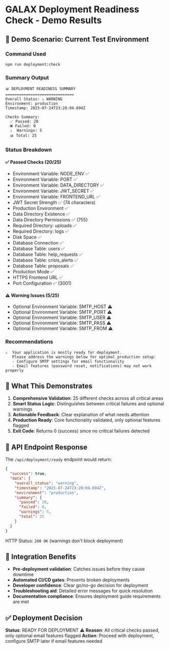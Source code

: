 # GALAX Deployment Readiness Check - Demo Results

## 🧪 Demo Scenario: Current Test Environment

### Command Used
```bash
npm run deployment:check
```

### Summary Output
```
📊 DEPLOYMENT READINESS SUMMARY
==============================
Overall Status: ⚠️ WARNING
Environment: production
Timestamp: 2025-07-24T23:28:04.694Z

Checks Summary:
  ✅ Passed: 20
  ❌ Failed: 0
  ⚠️  Warnings: 5
  📊 Total: 25
```

### Status Breakdown

#### ✅ Passed Checks (20/25)
- Environment Variable: NODE_ENV ✅
- Environment Variable: PORT ✅
- Environment Variable: DATA_DIRECTORY ✅
- Environment Variable: JWT_SECRET ✅
- Environment Variable: FRONTEND_URL ✅
- JWT Secret Strength ✅ (74 characters)
- Production Environment ✅
- Data Directory Existence ✅
- Data Directory Permissions ✅ (755)
- Required Directory: uploads ✅
- Required Directory: logs ✅
- Disk Space ✅
- Database Connection ✅
- Database Table: users ✅
- Database Table: help_requests ✅
- Database Table: crisis_alerts ✅
- Database Table: proposals ✅
- Production Mode ✅
- HTTPS Frontend URL ✅
- Port Configuration ✅ (3001)

#### ⚠️ Warning Issues (5/25)
- Optional Environment Variable: SMTP_HOST ⚠️
- Optional Environment Variable: SMTP_PORT ⚠️
- Optional Environment Variable: SMTP_USER ⚠️
- Optional Environment Variable: SMTP_PASS ⚠️
- Optional Environment Variable: SMTP_FROM ⚠️

### Recommendations
```
⚠️  Your application is mostly ready for deployment.
   Please address the warnings below for optimal production setup:
   - Configure SMTP settings for email functionality
   - Email features (password reset, notifications) may not work properly
```

## 🎯 What This Demonstrates

1. **Comprehensive Validation**: 25 different checks across all critical areas
2. **Smart Status Logic**: Distinguishes between critical failures and optional warnings
3. **Actionable Feedback**: Clear explanation of what needs attention
4. **Production Ready**: Core functionality validated, only optional features flagged
5. **Exit Code**: Returns 0 (success) since no critical failures detected

## 🔧 API Endpoint Response

The `/api/deployment/ready` endpoint would return:

```json
{
  "success": true,
  "data": {
    "overall_status": "warning",
    "timestamp": "2025-07-24T23:28:04.694Z",
    "environment": "production",
    "summary": {
      "passed": 20,
      "failed": 0,
      "warnings": 5,
      "total": 25
    }
  }
}
```

HTTP Status: `200 OK` (warnings don't block deployment)

## 🚀 Integration Benefits

- **Pre-deployment validation**: Catches issues before they cause downtime
- **Automated CI/CD gates**: Prevents broken deployments
- **Developer confidence**: Clear go/no-go decision for deployment
- **Troubleshooting aid**: Detailed error messages for quick resolution
- **Documentation compliance**: Ensures deployment guide requirements are met

## ✅ Deployment Decision

**Status**: READY FOR DEPLOYMENT ⚠️
**Reason**: All critical checks passed, only optional email features flagged
**Action**: Proceed with deployment, configure SMTP later if email features needed